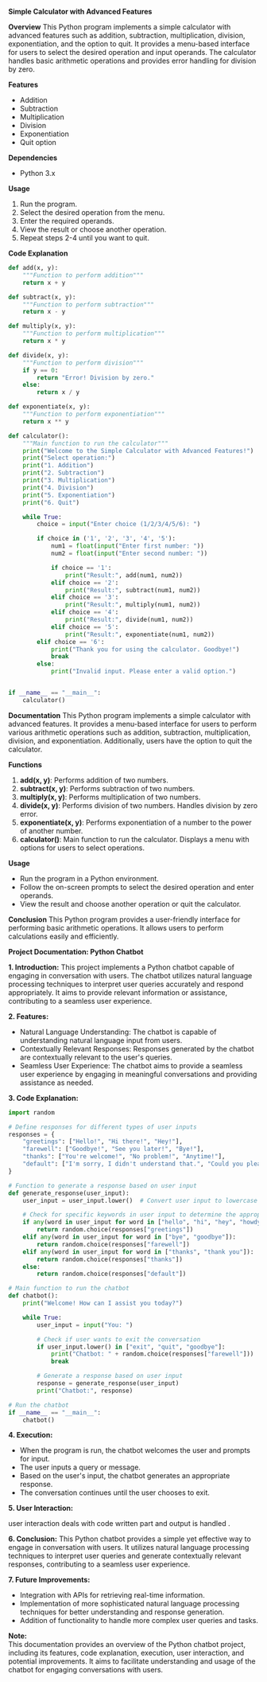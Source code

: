 **Simple Calculator with Advanced Features**

**Overview**
This Python program implements a simple calculator with advanced features such as addition, subtraction, multiplication, division, exponentiation, and the option to quit. It provides a menu-based interface for users to select the desired operation and input operands. The calculator handles basic arithmetic operations and provides error handling for division by zero.

**Features**
- Addition
- Subtraction
- Multiplication
- Division
- Exponentiation
- Quit option

**Dependencies**
- Python 3.x

**Usage**
1. Run the program.
2. Select the desired operation from the menu.
3. Enter the required operands.
4. View the result or choose another operation.
5. Repeat steps 2-4 until you want to quit.

**Code Explanation**
```python
def add(x, y):
    """Function to perform addition"""
    return x + y

def subtract(x, y):
    """Function to perform subtraction"""
    return x - y

def multiply(x, y):
    """Function to perform multiplication"""
    return x * y

def divide(x, y):
    """Function to perform division"""
    if y == 0:
        return "Error! Division by zero."
    else:
        return x / y

def exponentiate(x, y):
    """Function to perform exponentiation"""
    return x ** y

def calculator():
    """Main function to run the calculator"""
    print("Welcome to the Simple Calculator with Advanced Features!")
    print("Select operation:")
    print("1. Addition")
    print("2. Subtraction")
    print("3. Multiplication")
    print("4. Division")
    print("5. Exponentiation")
    print("6. Quit")

    while True:
        choice = input("Enter choice (1/2/3/4/5/6): ")

        if choice in ('1', '2', '3', '4', '5'):
            num1 = float(input("Enter first number: "))
            num2 = float(input("Enter second number: "))

            if choice == '1':
                print("Result:", add(num1, num2))
            elif choice == '2':
                print("Result:", subtract(num1, num2))
            elif choice == '3':
                print("Result:", multiply(num1, num2))
            elif choice == '4':
                print("Result:", divide(num1, num2))
            elif choice == '5':
                print("Result:", exponentiate(num1, num2))
        elif choice == '6':
            print("Thank you for using the calculator. Goodbye!")
            break
        else:
            print("Invalid input. Please enter a valid option.")


if __name__ == "__main__":
    calculator()
```

**Documentation**
This Python program implements a simple calculator with advanced features. It provides a menu-based interface for users to perform various arithmetic operations such as addition, subtraction, multiplication, division, and exponentiation. Additionally, users have the option to quit the calculator.

**Functions**
1. **add(x, y)**: Performs addition of two numbers.
2. **subtract(x, y)**: Performs subtraction of two numbers.
3. **multiply(x, y)**: Performs multiplication of two numbers.
4. **divide(x, y)**: Performs division of two numbers. Handles division by zero error.
5. **exponentiate(x, y)**: Performs exponentiation of a number to the power of another number.
6. **calculator()**: Main function to run the calculator. Displays a menu with options for users to select operations.

**Usage**
- Run the program in a Python environment.
- Follow the on-screen prompts to select the desired operation and enter operands.
- View the result and choose another operation or quit the calculator.

**Conclusion**
This Python program provides a user-friendly interface for performing basic arithmetic operations. It allows users to perform calculations easily and efficiently.




**Project Documentation: Python Chatbot**

**1. Introduction:**
This project implements a Python chatbot capable of engaging in conversation with users. The chatbot utilizes natural language processing techniques to interpret user queries accurately and respond appropriately. It aims to provide relevant information or assistance, contributing to a seamless user experience.

**2. Features:**
- Natural Language Understanding: The chatbot is capable of understanding natural language input from users.
- Contextually Relevant Responses: Responses generated by the chatbot are contextually relevant to the user's queries.
- Seamless User Experience: The chatbot aims to provide a seamless user experience by engaging in meaningful conversations and providing assistance as needed.

**3. Code Explanation:**

```python
import random

# Define responses for different types of user inputs
responses = {
    "greetings": ["Hello!", "Hi there!", "Hey!"],
    "farewell": ["Goodbye!", "See you later!", "Bye!"],
    "thanks": ["You're welcome!", "No problem!", "Anytime!"],
    "default": ["I'm sorry, I didn't understand that.", "Could you please rephrase that?", "I'm not sure I follow."],
}

# Function to generate a response based on user input
def generate_response(user_input):
    user_input = user_input.lower()  # Convert user input to lowercase for case-insensitive matching

    # Check for specific keywords in user input to determine the appropriate response
    if any(word in user_input for word in ["hello", "hi", "hey", "howdy"]):
        return random.choice(responses["greetings"])
    elif any(word in user_input for word in ["bye", "goodbye"]):
        return random.choice(responses["farewell"])
    elif any(word in user_input for word in ["thanks", "thank you"]):
        return random.choice(responses["thanks"])
    else:
        return random.choice(responses["default"])

# Main function to run the chatbot
def chatbot():
    print("Welcome! How can I assist you today?")

    while True:
        user_input = input("You: ")

        # Check if user wants to exit the conversation
        if user_input.lower() in ["exit", "quit", "goodbye"]:
            print("Chatbot: " + random.choice(responses["farewell"]))
            break

        # Generate a response based on user input
        response = generate_response(user_input)
        print("Chatbot:", response)

# Run the chatbot
if __name__ == "__main__":
    chatbot()
```

**4. Execution:**
- When the program is run, the chatbot welcomes the user and prompts for input.
- The user inputs a query or message.
- Based on the user's input, the chatbot generates an appropriate response.
- The conversation continues until the user chooses to exit.

**5. User Interaction:**

user interaction deals with code written part and output is handled .

**6. Conclusion:**
This Python chatbot provides a simple yet effective way to engage in conversation with users. It utilizes natural language processing techniques to interpret user queries and generate contextually relevant responses, contributing to a seamless user experience.

**7. Future Improvements:**
- Integration with APIs for retrieving real-time information.
- Implementation of more sophisticated natural language processing techniques for better understanding and response generation.
- Addition of functionality to handle more complex user queries and tasks.

**Note:**  
This documentation provides an overview of the Python chatbot project, including its features, code explanation, execution, user interaction, and potential improvements. It aims to facilitate understanding and usage of the chatbot for engaging conversations with users.

